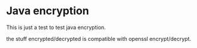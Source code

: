# Java encryption

This is just a test to test java encryption.

the stuff encrypted/decrypted is compatible with openssl encrypt/decrypt.

